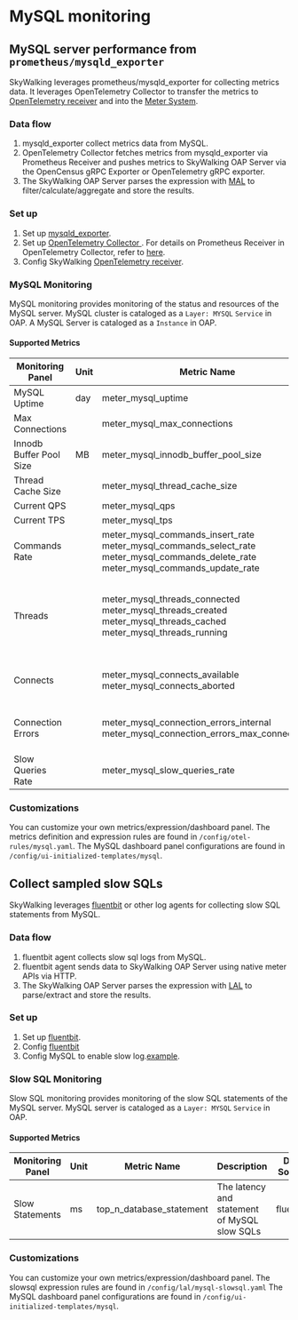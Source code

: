 # MySQL monitoring
## MySQL server performance from `prometheus/mysqld_exporter`
SkyWalking leverages prometheus/mysqld_exporter for collecting metrics data. It leverages OpenTelemetry Collector to transfer the metrics to
[OpenTelemetry receiver](opentelemetry-receiver.md) and into the [Meter System](./../../concepts-and-designs/meter.md).

### Data flow
1. mysqld_exporter collect metrics data from MySQL.
2. OpenTelemetry Collector fetches metrics from mysqld_exporter via Prometheus Receiver and pushes metrics to SkyWalking OAP Server via the OpenCensus gRPC Exporter or OpenTelemetry gRPC exporter.
3. The SkyWalking OAP Server parses the expression with [MAL](../../concepts-and-designs/mal.md) to filter/calculate/aggregate and store the results.

### Set up
1. Set up [mysqld_exporter](https://github.com/prometheus/mysqld_exporter#using-docker).
2. Set up [OpenTelemetry Collector ](https://opentelemetry.io/docs/collector/getting-started/#docker). For details on Prometheus Receiver in OpenTelemetry Collector, refer to [here](../../../../test/e2e-v2/cases/mysql/prometheus-mysql-exporter/otel-collector-config.yaml).
3. Config SkyWalking [OpenTelemetry receiver](opentelemetry-receiver.md).

### MySQL Monitoring
MySQL monitoring provides monitoring of the status and resources of the MySQL server. MySQL cluster is cataloged as a `Layer: MYSQL` `Service` in OAP.
A MySQL Server is cataloged as a `Instance` in OAP.
#### Supported Metrics 
| Monitoring Panel | Unit | Metric Name | Description | Data Source |
|-----|------|-----|-----|-----|
| MySQL Uptime |   day   | meter_mysql_uptime | The MySQL startup time | mysqld_exporter|
| Max Connections |      | meter_mysql_max_connections | The max number of connections. | mysqld_exporter|
| Innodb Buffer Pool Size |  MB    | meter_mysql_innodb_buffer_pool_size | The buffer pool size in Innodb engine | mysqld_exporter|
| Thread Cache Size |      | meter_mysql_thread_cache_size | The size of thread cache | mysqld_exporter|
| Current QPS|      | meter_mysql_qps | Queries Per Second | mysqld_exporter|
| Current TPS |      | meter_mysql_tps | Transactions Per Second | mysqld_exporter|
| Commands Rate |     | meter_mysql_commands_insert_rate <br/>meter_mysql_commands_select_rate<br />meter_mysql_commands_delete_rate<br />meter_mysql_commands_update_rate | The rate of total number of insert/select/delete/update executed by the current server | mysqld_exporter|
| Threads |    | meter_mysql_threads_connected<br />meter_mysql_threads_created<br />meter_mysql_threads_cached<br />meter_mysql_threads_running | The number of currently open connections(threads_connected) <br/> The number of threads created(threads_created) <br/> The number of threads in the thread cache(threads_cached) <br/> The number of threads that are not sleeping(threads_running) | mysqld_exporter|
| Connects |    | meter_mysql_connects_available<br />meter_mysql_connects_aborted | The number of available connections(connects_available)<br/>The number of MySQL instance connection rejections(connects_aborted)| mysqld_exporter|
| Connection Errors |      | meter_mysql_connection_errors_internal </br> meter_mysql_connection_errors_max_connections | Errors due to exceeding the max_connections(connection_errors_max_connections) </br>Error caused by internal system(connection_errors_internal) | mysqld_exporter|
| Slow Queries Rate |      | meter_mysql_slow_queries_rate | The rate of slow queries  | mysqld_exporter|

### Customizations
You can customize your own metrics/expression/dashboard panel.
The metrics definition and expression rules are found in `/config/otel-rules/mysql.yaml`.
The MySQL dashboard panel configurations are found in `/config/ui-initialized-templates/mysql`.

## Collect sampled slow SQLs
SkyWalking leverages [fluentbit](https://fluentbit.io/) or other log agents for collecting slow SQL statements from MySQL.

### Data flow
1. fluentbit agent collects slow sql logs from MySQL.
2. fluentbit agent sends data to SkyWalking OAP Server using native meter APIs via HTTP.
3. The SkyWalking OAP Server parses the expression with [LAL](../../concepts-and-designs/lal.md) to parse/extract and store the results.

### Set up
1. Set up [fluentbit](https://docs.fluentbit.io/manual/installation/docker).
2. Config [fluentbit](../../../../test/e2e-v2/cases/mysql/mysql-slowsql/fluent-bit.conf)
3. Config MySQL to enable slow log.[example](../../../../test/e2e-v2/cases/mysql/mysql-slowsql/my.cnf).

### Slow SQL Monitoring
Slow SQL monitoring provides monitoring of the slow SQL statements of the MySQL server. MySQL server is cataloged as a `Layer: MYSQL` `Service` in OAP.

#### Supported Metrics
| Monitoring Panel | Unit | Metric Name | Description | Data Source |
|-----|------|-----|-----|-----|
|Slow Statements |   ms   | top_n_database_statement | The latency and statement of MySQL slow SQLs | fluentbit|

### Customizations
You can customize your own metrics/expression/dashboard panel.
The slowsql expression rules are found in `/config/lal/mysql-slowsql.yaml`
The MySQL dashboard panel configurations are found in `/config/ui-initialized-templates/mysql`.
